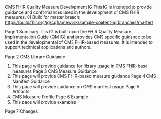  
CMS FHIR Quality Measure Development IG
This IG is intended to provide guidance and conformances used in the development of CMS FHIR measures. 
CI Build for master branch: https://build.fhir.org/ig/cqframework/sample-content-ig/branches/master/

Page 1
Summary
This IG is built upon the FHIR Quality Measure Implementation Guide (QM IG) and provides CMS specific guidance to be used in the developmental of CMS FHIR-based measures. It is intended to support technical applications and authors.

Page 2
CMS Library Guidance
1.	This page will provide guidance for library usage in CMS FHIR-base measures 
Page 3
CMS Measure Guidance
1.	This page will provide CMS FHIR-based measure guidance
Page 4
CMS Manifest Guidance
1.	This page will provide guidance on CMS manifest usage
Page 5
Artifacts
1.	CMS Measure Profile
Page 6
Example
1.	This page will provide examples

Page 7
Changes
